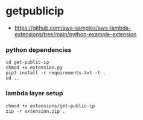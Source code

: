# getpublicip

 - https://github.com/aws-samples/aws-lambda-extensions/tree/main/python-example-extension

### python dependencies

```
cd get-public-ip
chmod +x extension.py
pip3 install -r requirements.txt -t .
cd ..
```

### lambda layer setup

```
chmod +x extensions/get-public-ip
zip -r extension.zip .
```
